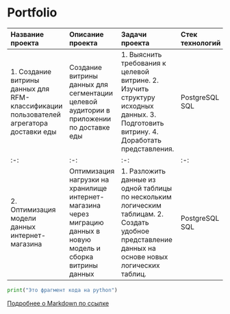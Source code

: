 # Portfolio

| Название проекта | Описание проекта | Задачи проекта | Стек технологий |
| :- | :- | :- | :- |
| 1. Создание витрины данных для RFM- классификации пользователей агрегатора доставки еды | Создание витрины данных для сегментации целевой аудитории в приложении по доставке еды | 1. Выяснить требования к целевой витрине. 2. Изучить структуру исходных данных. 3. Подготовить витрину. 4. Доработать представления. | PostgreSQL SQL | 
| :-: | :-: | :-: | :-: |
| 2. Оптимизация модели данных интернет-магазина | Оптимизация нагрузки на хранилище интернет-магазина через миграцию данных в новую модель и сборка витрины данных | 1. Разложить данные из одной таблицы по нескольким логическим таблицам. 2. Создать удобное представление данных на основе новых логических таблиц. | PostgreSQL SQL |

```python 
print("Это фрагмент кода на python")
```
[Подробнее о Markdown по ссылке](https://daringfireball.net/projects/markdown/)
